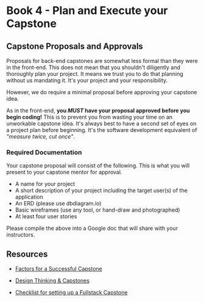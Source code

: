 # Book 4 - Plan and Execute your Capstone

## Capstone Proposals and Approvals

Proposals for back-end capstones are somewhat less formal than they were in the front-end. This does not mean that you shouldn't diligently and thoroughly plan your project. It means we trust you to do that planning without us mandating it. It's your project and your responsibility.

However, we do require a minimal proposal before approving your capstone idea.

As in the front-end, **you _MUST_ have your proposal approved before you begin coding!** This is to prevent you from wasting your time on an unworkable capstone idea. It's always best to have a second set of eyes on a project plan before beginning. It's the software development equivalent of _"measure twice, cut once"_.

### Required Documentation

Your capstone proposal will consist of the following. This is what you will present to your capstone mentor for approval.

* A name for your project
* A short description of your project including the target user(s) of the application
* An ERD (please use dbdiagram.io)
* Basic wireframes (use any tool, or hand-draw and photographed)
* At least four user stories

Please compile the above into a Google doc that will share with your instructors.

## Resources

* [Factors for a Successful Capstone](https://docs.google.com/presentation/d/1sYpDqY2lpErS4wD4Gu_qXFrKBlG6NOa-g4jQ9rsqhzc/present?token=AC4w5Vj9of8CxUVvLASpfLHaB3edFrFqoQ%3A1555681112349&includes_info_params=1&eisi=CKDs1-Cj3OECFQQeygodEOwNyA#slide=id.p)

* [Design Thinking & Capstones](https://docs.google.com/presentation/d/1yND0ZBCrKyz5PnDujtE1IL74MQ5D_xNNzwtzpOAmOLo/present?token=AC4w5VgWjVNQqf0p7jx44HqzhRWIaQtEeA%3A1555681121160&includes_info_params=1&eisi=CMTR8eSj3OECFU8KyAod170KoA#slide=id.p)

* [Checklist for setting up a Fullstack Capstone](CAPSTONE_CHECKLIST.md)
